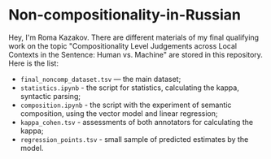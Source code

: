 # Non-compositionality-in-Russian

Hey, I'm Roma Kazakov. There are different materials of my final qualifying work on the topic "Compositionality Level Judgements across Local Contexts in the Sentence: Human vs. Machine" are stored in this repository. Here is the list:
  * `final_noncomp_dataset.tsv` — the main dataset;
  * `statistics.ipynb` - the script for statistics, calculating the kappa, syntactic parsing;
  * `composition.ipynb` - the script with the experiment of semantic composition, using the vector model and linear regression;
  * `kappa_cohen.tsv` - assessments of both annotators for calculating the kappa;
  * `regression_points.tsv` - small sample of predicted estimates by the model.
